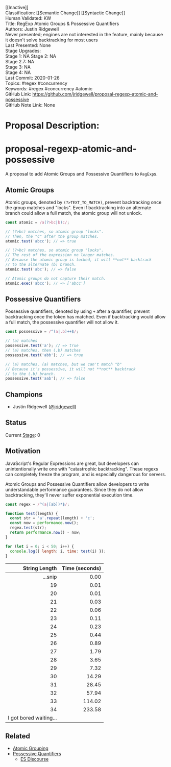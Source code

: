 [[Inactive]]<br>Classification: [[Semantic Change]] [[Syntactic Change]]<br>Human Validated: KW<br>Title: RegExp Atomic Groups & Possessive Quantifiers<br>Authors: Justin Ridgewell<br>Never presented; engines are not interested in the feature, mainly because it doesn't solve backtracking for most users<br>Last Presented: None<br>Stage Upgrades:<br>Stage 1: NA
Stage 2: NA  
Stage 2.7: NA  
Stage 3: NA  
Stage 4: NA<br>Last Commit: 2020-01-26<br>Topics: #regex #concurrency<br>Keywords: #regex #concurrency #atomic <br>GitHub Link: https://github.com/jridgewell/proposal-regexp-atomic-and-possessive <br>GitHub Note Link: None
# Proposal Description:<br>
# proposal-regexp-atomic-and-possessive

A proposal to add Atomic Groups and Possessive Quantifiers to `RegExp`s.

## Atomic Groups

Atomic groups, denoted by `(?>TEXT_TO_MATCH)`, prevent backtracking once
the group matches and "locks". Even if backtracking into an alternate
branch could allow a full match, the atomic group will not unlock.

```js
const atomic = /a(?>bc|b)c/;

// (?>bc) matches, so atomic group "locks".
// Then, the "c" after the group matches.
atomic.test('abcc'); // => true

// (?>bc) matches, so atomic group "locks".
// The rest of the expression no longer matches.
// Because the atomic group is locked, it will **not** backtrack
// to the alternate (b) branch.
atomic.test('abc'); // => false

// Atomic groups do not capture their match.
atomic.exec('abcc'); // => ['abcc']
```

## Possessive Quantifiers

Possessive quantifiers, denoted by using `+` after a quantifier, prevent
backtracking once the token has matched. Even if backtracking would
allow a full match, the possessive quantifier will not allow it.

```js
const possessive = /^(a|.b)++$/;

// (a) matches
possessive.test('a'); // => true
// (a) matches, then (.b) matches
possessive.test('abb'); // => true

// (a) matches, (a) matches, but we can't match "b"
// Because it's possessive, it will not **not** backtrack
// to the (.b) branch.
possessive.test('aab'); // => false
```

## Champions

- Justin Ridgewell ([@jridgewell](https://github.com/jridgewell/))

## Status

Current [Stage](https://tc39.es/process-document/): 0

## Motivation

JavaScript's Regular Expressions are great, but developers can
unintentionally write one with "catastrophic backtracking". These regexs
can completely freeze the program, and is especially dangerous for
servers.

Atomic Groups and Possessive Quantifiers allow developers to write
understandable performance guarantees. Since they do not allow
backtracking, they'll never suffer exponential execution time.

```js
const regex = /^(a|[ab])*$/;

function test(length) {
  const str = 'a'.repeat(length) + 'c';
  const now = performance.now();
  regex.test(str);
  return performance.now() - now;
}

for (let i = 0; i < 50; i++) {
  console.log({ length: i, time: test(i) });
}
```

| String Length | Time (seconds) |
|--------------:|---------------:|
|       ...snip |           0.00 |
|            19 |           0.01 |
|            20 |           0.01 |
|            21 |           0.03 |
|            22 |           0.06 |
|            23 |           0.11 |
|            24 |           0.23 |
|            25 |           0.44 |
|            26 |           0.89 |
|            27 |           1.79 |
|            28 |           3.65 |
|            29 |           7.32 |
|            30 |          14.29 |
|            31 |          28.45 |
|            32 |          57.94 |
|            33 |         114.02 |
|            34 |         233.58 |
| I got bored waiting...         |



## Related

- [Atomic Grouping](https://www.regular-expressions.info/atomic.html)
- [Possessive Quantifiers](https://www.regular-expressions.info/possessive.html)
  - [ES Discourse](https://es.discourse.group/t/possessive-regexp-matching/203/5)